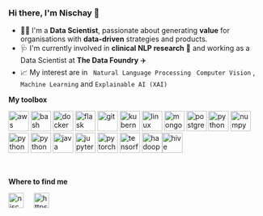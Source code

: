 ### Hi there, I'm Nischay 👋 

* 👨‍🎓 I'm a **Data Scientist**, passionate about generating **value** for organisations with **data-driven** strategies and products.
* 🩺 I'm currently involved in **clinical NLP research** :hospital: and working as a Data Scientist at **The Data Foundry** ✈️
* :chart_with_upwards_trend: My interest are in ``` Natural Language Processing```  ``` Computer Vision``` ,  ```Machine Learning``` and ```Explainable AI (XAI)```

**My toolbox** 
<p align="left"><img src="https://www.vectorlogo.zone/logos/amazon_aws/amazon_aws-icon.svg" alt="aws" width="40" height="40"/> <img src="https://www.vectorlogo.zone/logos/gnu_bash/gnu_bash-icon.svg" alt="bash" width="40" height="40"/> <img src="https://www.vectorlogo.zone/logos/docker/docker-icon.svg" alt="docker" width="40" height="40"/> <img src="https://www.vectorlogo.zone/logos/pocoo_flask/pocoo_flask-icon.svg" alt="flask" width="40" height="40"/> <img src="https://www.vectorlogo.zone/logos/git-scm/git-scm-icon.svg" alt="git" width="40" height="40"/> <img src="https://www.vectorlogo.zone/logos/kubernetes/kubernetes-icon.svg" alt="kubernetes" width="40" height="40"/> <img src="https://www.vectorlogo.zone/logos/linux/linux-icon.svg" alt="linux" width="40" height="40"/> <img src="https://www.vectorlogo.zone/logos/mongodb/mongodb-icon.svg" alt="mongodb" width="40" height="40"/> <img src="https://www.vectorlogo.zone/logos/postgresql/postgresql-icon.svg" alt="postgresql" width="40" height="40"/> <img src="https://www.vectorlogo.zone/logos/python/python-icon.svg" alt="python" width="40" height="40"/> <img src="https://www.vectorlogo.zone/logos/numpy/numpy-ar21.svg" alt="numpy" width="40" height="40"/> <img src="https://www.vectorlogo.zone/logos/opencv/opencv-icon.svg" alt="python" width="40" height="40"/> <img src="https://www.vectorlogo.zone/logos/oracle/oracle-icon.svg" alt="python" width="40" height="40"/> <img src="https://www.vectorlogo.zone/logos/apache_spark/apache_spark-ar21.svg" alt="java" width="40" height="40"/> <img src="https://www.vectorlogo.zone/logos/jupyter/jupyter-icon.svg" alt="jupyter" width="40" height="40"/> <img src="https://www.vectorlogo.zone/logos/pytorch/pytorch-icon.svg" alt="pytorch" width="40" height="40"/> <img src="https://www.vectorlogo.zone/logos/tensorflow/tensorflow-icon.svg" alt="tensorflow" width="40" height="40"/> <img src="https://www.vectorlogo.zone/logos/apache_hadoop/apache_hadoop-icon.svg" alt="hadoop" width="40" height="40"/><img src="https://www.vectorlogo.zone/logos/apache_hive/apache_hive-icon.svg" alt="hive" width="40" height="40"/></p><p>&nbsp;</p> 

**Where to find me** 

<a href="mailto:nischaybikramthapa14@gmail.com" target="blank"><img align="center" src="https://cdn.jsdelivr.net/npm/simple-icons@3.0.1/icons/gmail.svg" alt="nischaybikramthapa14@gmail.com" height="30" width="30" /></a> &nbsp; &nbsp; <a href="https://www.linkedin.com/in/nischaythapa/" target="blank"><img align="center" src="https://cdn.jsdelivr.net/npm/simple-icons@3.0.1/icons/linkedin.svg" alt="https://www.linkedin.com/in/nischaythapa/" height="30" width="30" /></a>

<!--![Stats](https://github-readme-stats.vercel.app/api?username=nischaybikramthapa&count_private=true&show_icons=true&theme=dark&hide_rank=false)-->







